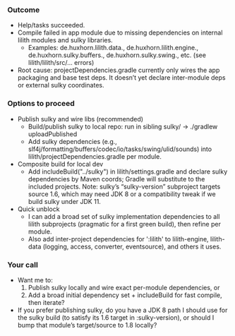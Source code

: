 ### Outcome

- Help/tasks succeeded.
- Compile failed in app module due to missing dependencies on internal lilith modules and sulky libraries.
    - Examples: de.huxhorn.lilith.data., de.huxhorn.lilith.engine., de.huxhorn.sulky.buffers., de.huxhorn.sulky.swing., etc. (see lilith/lilith/src/... errors)
- Root cause: projectDependencies.gradle currently only wires the app packaging and base test deps. It doesn’t yet declare inter-module deps or external sulky coordinates.
### Options to proceed

- Publish sulky and wire libs (recommended)
    - Build/publish sulky to local repo: run in sibling sulky/ → ./gradlew uploadPublished
    - Add sulky dependencies (e.g., slf4j/formatting/buffers/codec/io/tasks/swing/ulid/sounds) into lilith/projectDependencies.gradle per module.
- Composite build for local dev
    - Add includeBuild("../sulky") in lilith/settings.gradle and declare sulky dependencies by Maven coords; Gradle will substitute to the included projects. Note: sulky’s “sulky-version” subproject targets source 1.6, which may need JDK 8 or a compatibility tweak if we build sulky under JDK 11.
- Quick unblock
    - I can add a broad set of sulky implementation dependencies to all lilith subprojects (pragmatic for a first green build), then refine per module.
    - Also add inter-project dependencies for ':lilith' to lilith-engine, lilith-data (logging, access, converter, eventsource), and others it uses.
### Your call

- Want me to:
    1. Publish sulky locally and wire exact per-module dependencies, or
    2. Add a broad initial dependency set + includeBuild for fast compile, then iterate?
- If you prefer publishing sulky, do you have a JDK 8 path I should use for the sulky build (to satisfy its 1.6 target in :sulky-version), or should I bump that module’s target/source to 1.8 locally?